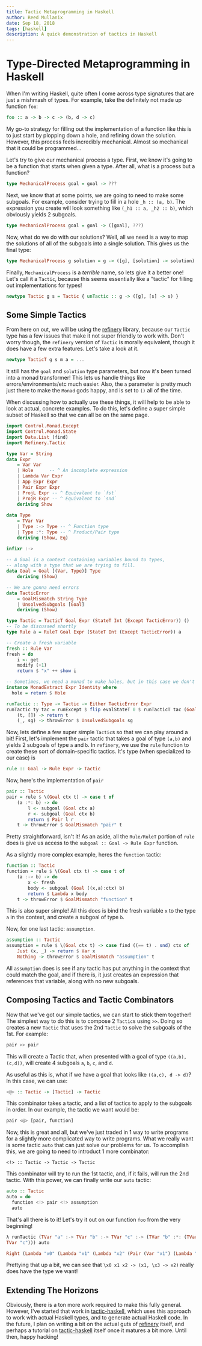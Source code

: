 ```yaml
---
title: Tactic Metaprogramming in Haskell
author: Reed Mullanix
date: Sep 18, 2018
tags: [haskell]
description: A quick demonstration of tactics in Haskell
---
```

# Type-Directed Metaprogramming in Haskell

When I'm writing Haskell, quite often I come across type signatures that are
just a mishmash of types. For example, take the definitely not made up function `foo`:

```haskell
foo :: a -> b -> c -> (b, d -> c)
```

My go-to strategy for filling out the implementation of a function like this is to just start
by plopping down a hole, and refining down the solution. However, this process feels
incredibly mechanical. Almost so mechanical that it could be programmed...

Let's try to give our mechanical process a type. First, we
know it's going to be a function that starts when given a type. After all, what
is a process but a function?
```haskell
type MechanicalProcess goal = goal -> ???
```
Next, we know that at some points, we are going to need to make some subgoals.
For example, consider trying to fill in a hole `_h :: (a, b)`. The expression
you create will look something like `(_h1 :: a, _h2 :: b)`, which obviously
yields 2 subgoals.
```haskell
type MechanicalProcess goal = goal -> ([goal], ???)
```
Now, what do we do with our solutions? Well, all we need is a way to map the solutions
of all of the subgoals into a single solution. This gives us the final type:
```haskell
type MechanicalProcess g solution = g -> ([g], [solution] -> solution)
```
Finally, `MechanicalProcess` is a _terrible_ name, so lets give it a better one!
Let's call it a `Tactic`, because this seems essentially like a "tactic" for
filling out implementations for types!
```haskell
newtype Tactic g s = Tactic { unTactic :: g -> ([g], [s] -> s) }
```

## Some Simple Tactics
From here on out, we will be using the [refinery](https://github.com/TOTBWF/refinery)
library, because our `Tactic` type has a few issues that make it not super
friendly to work with. Don't worry though, the `refinery` version of `Tactic` is
morally equivalent, though it does have a few extra features. Let's take a look
at it.
```haskell
newtype TacticT g s m a = ...
```
It still has the `goal` and `solution` type parameters, but now it's been turned
into a monad transformer! This lets us handle things like errors/environments/etc
much easier. Also, the `a` parameter is pretty much just there to make the `Monad`
gods happy, and is set to `()` all of the time.

When discussing how to actually use these things, it will help to be able to
look at actual, concrete examples. To do this, let's define a super simple
subset of Haskell so that we can all be on the same page.

```haskell
import Control.Monad.Except
import Control.Monad.State
import Data.List (find)
import Refinery.Tactic

type Var = String
data Expr
    = Var Var
    | Hole      -- ^ An incomplete expression
    | Lambda Var Expr 
    | App Expr Expr
    | Pair Expr Expr
    | ProjL Expr -- ^ Equivalent to `fst`
    | ProjR Expr -- ^ Equivalent to `snd`
    deriving Show
    
data Type
    = TVar Var
    | Type :-> Type -- ^ Function type
    | Type :*: Type -- ^ Product/Pair type
    deriving (Show, Eq)

infixr :->
    
-- A Goal is a context containing variables bound to types, 
-- along with a type that we are trying to fill.
data Goal = Goal [(Var, Type)] Type
    deriving (Show)

-- We are gonna need errors
data TacticError
    = GoalMismatch String Type
    | UnsolvedSubgoals [Goal]
    deriving (Show)

type Tactic = TacticT Goal Expr (StateT Int (Except TacticError)) ()
-- To be discussed shortly
type Rule a = RuleT Goal Expr (StateT Int (Except TacticError)) a

-- Create a fresh variable
fresh :: Rule Var
fresh = do
    i <- get
    modify (+1)
    return $ "x" ++ show i

-- Sometimes, we need a monad to make holes, but in this case we don't
instance MonadExtract Expr Identity where
  hole = return $ Hole

runTactic :: Type -> Tactic -> Either TacticError Expr
runTactic ty tac = runExcept $ flip evalStateT 0 $ runTacticT tac (Goal [] ty) >>= \case
    (t, []) -> return t
    (_, sg) -> throwError $ UnsolvedSubgoals sg
```

Now, lets define a few super simple `Tactic`s so that we can play around a bit!
First, let's implement the `pair` tactic that takes a goal of type `(a,b)` and
yields 2 subgoals of type `a` and `b`. In `refinery`, we use the `rule`
function to create these sort of domain-specific tactics. It's type 
(when specialized to our case) is
```haskell
rule :: Goal -> Rule Expr -> Tactic
```
Now, here's the implementation of `pair`
```haskell
pair :: Tactic
pair = rule $ \(Goal ctx t) -> case t of
    (a :*: b) -> do
        l <- subgoal (Goal ctx a)
        r <- subgoal (Goal ctx b)
        return $ Pair l r
    t -> throwError $ GoalMismatch "pair" t
```
Pretty straightforward, isn't it! As an aside, all the `Rule/RuleT`
portion of `rule` does is give us access to the `subgoal :: Goal -> Rule Expr` 
function.

As a slightly more complex example, heres the `function` tactic:
```haskell
function :: Tactic
function = rule $ \(Goal ctx t) -> case t of
    (a :-> b) -> do
        x <- fresh
        body <- subgoal (Goal ((x,a):ctx) b)
        return $ Lambda x body
    t -> throwError $ GoalMismatch "function" t
```
This is also super simple! All this does is bind the fresh variable `x`
to the type `a` in the context, and create a subgoal of type `b`.

Now, for one last tactic: `assumption`.
```haskell
assumption :: Tactic
assumption = rule $ \(Goal ctx t) -> case find ((== t) . snd) ctx of
    Just (x, _) -> return $ Var x
    Nothing -> throwError $ GoalMismatch "assumption" t
```
All `assumption` does is see if any tactic has put anything
in the context that could match the goal, and if there is, it just 
creates an expression that references that variable, along with no
new subgoals.

## Composing Tactics and Tactic Combinators
Now that we've got our simple tactics, we can start to stick them together!
The simplest way to do this is to compose 2 `Tactic`s using `>>`.
Doing so creates a new `Tactic` that uses the 2nd `Tactic` to solve the subgoals
of the 1st. For example:
```haskell
pair >> pair
```
This will create a Tactic that, when presented with a goal of type `((a,b), (c,d))`,
will create 4 subgoals `a`, `b`, `c`, and `d`.

As useful as this is, what if we have a goal that looks like `((a,c), d
-> d)`? In this case, we can use:
```haskell
<@> :: Tactic -> [Tactic] -> Tactic
```
This combinator takes a tactic, and a list of tactics to apply to the subgoals
in order. In our example, the tactic we want would be:
```haskell
pair <@> [pair, function]
```

Now, this is great and all, but we've just traded in 1 way to write programs for 
a slightly more complicated way to write programs. What we really want is some
tactic `auto` that can just solve our problems for us. To accomplish this, we
are going to need to introduct 1 more combinator:
```
<!> :: Tactic -> Tactic -> Tactic
```
This combinator will try to run the 1st tactic, and, if it fails, will run the
2nd tactic. With this power, we can finally write our `auto` tactic:
```haskell
auto :: Tactic
auto = do
  function <!> pair <!> assumption
  auto
```
That's all there is to it! Let's try it out on our function `foo` from the very beginning!
```haskell
λ runTactic (TVar "a" :-> TVar "b" :-> TVar "c" :-> (TVar "b" :*: (TVar "d" :->
TVar "c"))) auto

Right (Lambda "x0" (Lambda "x1" (Lambda "x2" (Pair (Var "x1") (Lambda "x3" (Var "x2"))))))
```
Prettying that up a bit, we can see that `\x0 x1 x2 -> (x1, \x3 -> x2)` really does
have the type we want!

## Extending The Horizons
Obviously, there is a ton more work required to make this fully general.
However, I've started that work in
[tactic-haskell](https://github.com/TOTBWF/tactic-haskell),
which uses this approach to work with actual Haskell types, and
to generate actual Haskell code. In the future, I plan on writing a bit on the
actual guts of [refinery](https://github.com/TOTBWF/refinery) itself, and
perhaps a tutorial on [tactic-haskell](https://github.com/TOTBWF/tactic-haskell)
itself once it matures a bit more. Until then, happy hacking!


